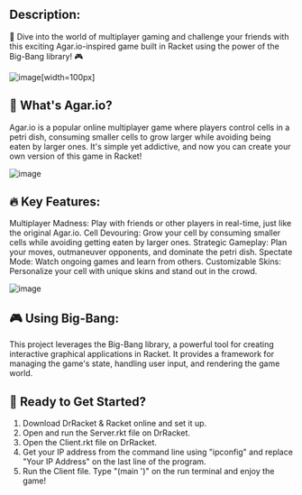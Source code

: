 ## Description:
🌟 Dive into the world of multiplayer gaming and challenge your friends with this exciting Agar.io-inspired game built in Racket using the power of the Big-Bang library! 🎮

![image](https://github.com/tgarg10/Agar.io/assets/129296453/47352536-17b2-41c0-88e3-1171a61841fc)[width=100px]

## 🍪 What's Agar.io?
Agar.io is a popular online multiplayer game where players control cells in a petri dish, consuming smaller cells to grow larger while avoiding being eaten by larger ones. It's simple yet addictive, and now you can create your own version of this game in Racket!

![image](https://github.com/tgarg10/Agar.io/assets/129296453/364b99c8-64f0-4be3-bd12-7847c7e9eca1)

## 🔥 Key Features:
Multiplayer Madness: Play with friends or other players in real-time, just like the original Agar.io.
Cell Devouring: Grow your cell by consuming smaller cells while avoiding getting eaten by larger ones.
Strategic Gameplay: Plan your moves, outmaneuver opponents, and dominate the petri dish.
Spectate Mode: Watch ongoing games and learn from others.
Customizable Skins: Personalize your cell with unique skins and stand out in the crowd.

![image](https://github.com/tgarg10/Agar.io/assets/129296453/ffb64fb2-b04d-42b5-a8d3-1dd8b5994cca)

## 🎮 Using Big-Bang:
This project leverages the Big-Bang library, a powerful tool for creating interactive graphical applications in Racket. It provides a framework for managing the game's state, handling user input, and rendering the game world.

## 🚀 Ready to Get Started?
1. Download DrRacket & Racket online and set it up.
2. Open and run the Server.rkt file on DrRacket.
3. Open the Client.rkt file on DrRacket.
4. Get your IP address from the command line using "ipconfig" and replace "Your IP Address" on the last line of the program.
5. Run the Client file. Type "(main '<PlayerName>)" on the run terminal and enjoy the game!
